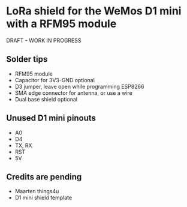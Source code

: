 # LoRa shield for the WeMos D1 mini with a RFM95 module

DRAFT - WORK IN PROGRESS



## Solder tips

 * RFM95 module
 * Capacitor for 3V3-GND optional
 * D3 jumper, leave open while programming ESP8266
 * SMA edge connector for antenna, or use a wire
 * Dual base shield optional
 
## Unused D1 mini pinouts

 * A0
 * D4
 * TX, RX
 * RST
 * 5V
 
 ## Credits are pending

 * Maarten things4u
 * D1 mini shield template
 
